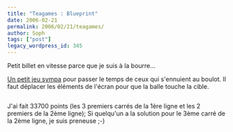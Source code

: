 ```yaml
---
title: "Teagames : Blueprint"
date: 2006-02-21
permalink: 2006/02/21/teagames/
author: Soph
tags: ["post"]
legacy_wordpress_id: 345
---
```


Petit billet en vitesse parce que je suis à la bourre...

[Un petit jeu sympa](http://www.teagames.com/games/blueprint/play.php) pour passer le temps de ceux qui s'ennuient au boulot. Il faut déplacer les éléments de l'écran pour que la balle touche la cible.

<!-- excerpt -->

<img src="https://64k.be/wp-content/uploads/2006/jeux/teatime.jpg" alt="" />

J'ai fait 33700 points (les 3 premiers carrés de la 1ère ligne et les 2 premiers de la 2ème ligne); Si quelqu'un a la solution pour le 3ème carré de la 2ème ligne, je suis preneuse ;-)
